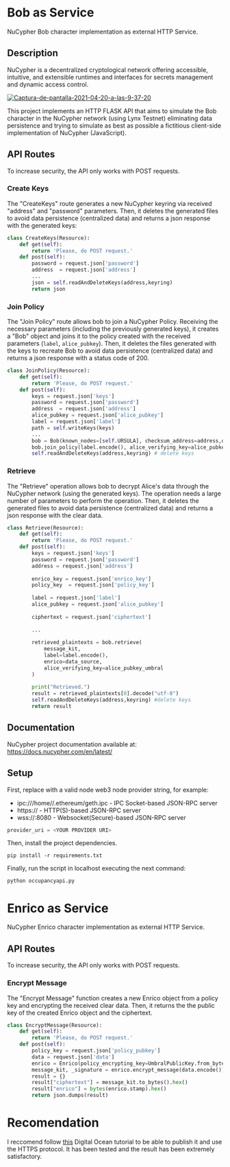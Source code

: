 # Bob as Service
NuCypher Bob character implementation as external HTTP Service.

## Description
NuCypher is a decentralized cryptological network offering accessible, intuitive, and extensible runtimes and interfaces for secrets management and dynamic access control.

<a href="https://ibb.co/WzHg0p7"><img src="https://i.ibb.co/n1wzB84/Captura-de-pantalla-2021-04-20-a-las-9-37-20.png" alt="Captura-de-pantalla-2021-04-20-a-las-9-37-20" border="0"></a>

This project implements an HTTP FLASK API that aims to simulate the Bob character in the NuCypher network (using Lynx Testnet) eliminating data persistence and trying to simulate as best as possible a fictitious client-side implementation of NuCypher (JavaScript).

## API Routes
To increase security, the API only works with POST requests.

### Create Keys
The "CreateKeys" route generates a new NuCypher keyring via received "address" and "password" parameters. Then, it deletes the generated files to avoid data persistence (centralized data) and returns a json response with the generated keys:

```Python
class CreateKeys(Resource):
    def get(self):
        return 'Please, do POST request.'
    def post(self):
        password = request.json['password']
        address  = request.json['address']  
        ...
        json = self.readAndDeleteKeys(address,keyring)
        return json
```

### Join Policy
The "Join Policy" route allows bob to join a NuCypher Policy. Receiving the necessary parameters (including the previously generated keys), it creates a "Bob" object and joins it to the policy created with the received parameters (`label`, `alice_pubkey`). Then, it deletes the files generated with the keys to recreate Bob to avoid data persistence (centralized data) and returns a json response with a status code of 200.

```Python
class JoinPolicy(Resource):
    def get(self):
        return 'Please, do POST request.'   
    def post(self):
        keys = request.json['keys']
        password = request.json['password']
        address  = request.json['address']
        alice_pubkey = request.json['alice_pubkey']
        label = request.json['label']
        path = self.writeKeys(keys)
        ...
        bob = Bob(known_nodes=[self.URSULA], checksum_address=address,domain='lynx',keyring=keyring,provider_uri=provider_uri)  
        bob.join_policy(label.encode(), alice_verifying_key=alice_pubkey_umbral,block=True)
        self.readAndDeleteKeys(address,keyring) # delete keys
```
### Retrieve
The "Retrieve" operation allows bob to decrypt Alice's data through the NuCypher network (using the generated keys). The operation needs a large number of parameters to perform the operation. Then, it deletes the generated files to avoid data persistence (centralized data) and returns a json response with the clear data.

```Python
class Retrieve(Resource):
    def get(self):
        return 'Please, do POST request.'   
    def post(self):
        keys = request.json['keys']
        password = request.json['password']
        address = request.json['address']
        
        enrico_key = request.json['enrico_key']
        policy_key  = request.json['policy_key']
      
        label = request.json['label']
        alice_pubkey = request.json['alice_pubkey']
        
        ciphertext = request.json['ciphertext']  
        
        ...
        
        retrieved_plaintexts = bob.retrieve(
            message_kit,
            label=label.encode(),
            enrico=data_source,
            alice_verifying_key=alice_pubkey_umbral
        )
        
        print("Retrieved.") 
        result = retrieved_plaintexts[0].decode("utf-8")
        self.readAndDeleteKeys(address,keyring) #delete keys
        return result   
```

## Documentation
NuCypher project documentation available at: https://docs.nucypher.com/en/latest/

## Setup
First, replace <YOUR PROVIDER URI> with a valid node web3 node provider string, for example:
  - ipc:///home/<username>/.ethereum/geth.ipc - IPC Socket-based JSON-RPC server
  - https://<host> - HTTP(S)-based JSON-RPC server
  - wss://<host>:8080 - Websocket(Secure)-based JSON-RPC server 

```Python
provider_uri = <YOUR PROVIDER URI>
```

Then, install the project dependencies.
```
pip install -r requirements.txt
```

Finally, run the script in localhost executing the next command:
```
python occupancyapi.py
```

# Enrico as Service
NuCypher Enrico character implementation as external HTTP Service.

## API Routes
To increase security, the API only works with POST requests.

### Encrypt Message
The "Encrypt Message" function creates a new Enrico object from a policy key and encrypting the received clear data. Then, it returns the the public key of the created Enrico object and the ciphertext.

```Python
class EncryptMessage(Resource):
    def get(self):
        return 'Please, do POST request.'
    def post(self):
        policy_key = request.json['policy_pubkey']
        data = request.json['data']
        enrico = Enrico(policy_encrypting_key=UmbralPublicKey.from_bytes(bytes.fromhex(policy_key)))
        message_kit, _signature = enrico.encrypt_message(data.encode())
        result = {}
        result["ciphertext"] = message_kit.to_bytes().hex()
        result["enrico"] = bytes(enrico.stamp).hex()
        return json.dumps(result)
```



# Recomendation
I reccomend follow <a href="https://www.digitalocean.com/community/tutorials/how-to-serve-flask-applications-with-uswgi-and-nginx-on-ubuntu-18-04">this</a> Digital Ocean tutorial to be able to publish it and use the HTTPS protocol. It has been tested and the result has been extremely satisfactory.

